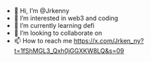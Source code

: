 - 👋 Hi, I’m @Jrkenny
- 👀 I’m interested in web3 and coding
- 🌱 I’m currently learning defi
- 💞️ I’m looking to collaborate on 
- 📫 How to reach me https://x.com/Jrken_ny?t=1fShMGL3_Qxh0jGGXKW8LQ&s=09